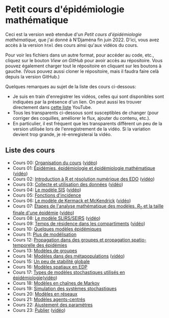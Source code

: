 # Petit cours d'épidémiologie mathématique

Ceci est la version *web* etendue d'un *Petit cours d'épidémiologie mathématique*, que j'ai donné à N'Djaména fin juin 2022. D'ici, vous avez accès à la version `html` des cours ainsi qu'aux vidéos du cours. 

Pour voir les fichiers dans un autre format, pour accéder au code, etc., cliquez sur le bouton *View on GitHub* pour avoir accès au répositoire. Vous pouvez également charger tout le répositoire en cliquant sur les boutons à gauche. (Vous pouvez aussi cloner le répositoire, mais il faudra faire celà depuis la version GitHub.)

Quelques remarques au sujet de la liste des cours ci-dessous:
- Je suis en train d'enregistrer les vidéos, celles qui sont disponibles sont indiquées par la présence d'un lien. On peut aussi les trouver directement dans [cette liste](https://youtube.com/playlist?list=PLfRaznSpWo2sxYq-sjX8p7AThI9OkFrji) YouTube.
- Tous les transparents ci-dessous sont susceptibles de changer (pour corriger des coquilles, améliorer le flux, ajouter du contenu, etc.). 
- En particulier, il est fréquent que les transparents diffèrent un peu de la version utilisée lors de l'enregistrement de la vidéo. Si la variation devient trop grande, je ré-enregisterai la vidéo. 


## Liste des cours


- Cours 00: [Organisation du cours](cours-00-organisation.html) ([vidéo](https://youtu.be/nz6QfTPdOoE))
- Cours 01: [Épidémies, épidémiologie et épidémiologie mathématique](cours-01-introduction.html) ([vidéo](https://youtu.be/EXndll66wOk))
- Cours 02: [Introduction à R et résolution numérique des EDO](cours-02-intro-R-EDO.html) ([vidéo](https://youtu.be/MdvboD80RAY))
- Cours 03: [Collecte et utilisation des données](cours-03-donnees.html) ([vidéo](https://youtu.be/O8eK_44s6HQ))
- Cours 04: [Le modèle SIS](cours-04-modele-SIS.html) ([vidéo](https://youtu.be/_BeVY1uapIw))
- Cours 05: [Fonctions d'incidence](cours-05-fonctions-incidence.html)
- Cours 06: [Le modèle de Kermack et McKendrick](cours-06-modele-KMK.html) ([vidéo](https://youtu.be/87YdudDzy_8))
- Cours 07: [Étapes de l'analyse mathématique des modèles, $R_0$ et la taille finale d'une épidémie](cours-07-etapes-R0-final-size.html) ([vidéo](https://youtu.be/UVCqVQS1jeI))
- Cours 08: [Le modèle SLIRS/SEIRS](cours-08-modele-SLIRS.html) ([vidéo](https://youtu.be/acaPuzSNEU8))
- Cours 09: [Temps de résidence dans les compartiments](cours-09-temps-de-residence.html) ([vidéo](https://youtu.be/47H3z0hAaE8))
- Cours 10: [Quelques modèles épidémiques](cours-10-modeles-epidemiques.html)
- Cours 11: [Plus de modélisation](cours-11-plus-de-modelisation.html) 
- Cours 12: [Propagation dans des groupes et propagation spatio-temporelle des épidémies](cours-10-heterogeneite-groupe-et-spatiale.html)
- Cours 13: [Modèles de groupes](cours-13-modeles-groupes.html)
- Cours 14: [Modèles dans des métapopulations](cours-14-modeles-metapopulation.html) ([vidéo](https://youtu.be/8SPp7I6UHfk))
- Cours 15: [Un peu de stabilité globale](cours-15-SAG.html)
- Cours 16: [Modèles spatiaux en EDP](cours-16-modeles-EDP.html)
- Cours 17: [Types de modèles stochastiques utilisés en épidémiologie](cours-17-stochasticite.html)([vidéo](https://youtu.be/ZPBZN-9x9Yo))
- Cours 18: [Modèles en chaînes de Markov](cours-18-modeles-MC.html)
- Cours 19: [Simulation des systèmes stochastiques](cours-19-simulation-stochastique.html)
- Cours 20: [Modèles en réseaux](cours-20-modeles-reseaux.html)
- Cours 21: [Modèles agents-centrés](cours-21-modeles-agents.html)
- Cours 22: [Ajustement des paramètres](cours-22-ajustement-parametres.html) 
- Cours 23: [Publier](cours-23-publier.html) ([vidéo](https://youtu.be/XTQ__r-s3WQ))


<!--- Image credit: Malaria parasite entering a red blood cell. https://flic.kr/p/V8qaYt. National Institute of Allergy and Infectious Diseases, NIH. CC BY NC 2.0 --->
